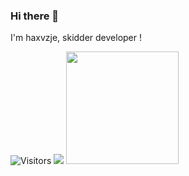 ### Hi there 👋

I'm haxvzje, skidder developer !


<img alt="Visitors" src="https://komarev.com/ghpvc/?username=haxvzje&style=flat&labelColor=black&logo=github&label=Profile+Views&color=0d8ce0"/>
<img src="https://discord.c99.nl/widget/theme-4/787936379199291392.png" />
<img height="180em" src="https://github-readme-stats.vercel.app/api?username=haxvzje&show_icons=true&hide_border=true&&count_private=true&include_all_commits=true" />
